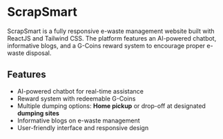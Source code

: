 # ScrapSmart

ScrapSmart is a fully responsive e-waste management website built with ReactJS and Tailwind CSS. The platform features an AI-powered chatbot, informative blogs, and a G-Coins reward system to encourage proper e-waste disposal.

## Features

- AI-powered chatbot for real-time assistance
- Reward system with redeemable G-Coins
- Multiple dumping options: **Home pickup** or drop-off at designated **dumping sites**
- Informative blogs on e-waste management
- User-friendly interface and responsive design
